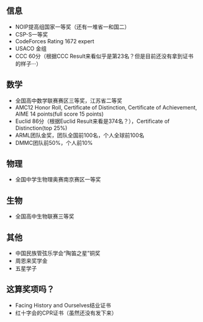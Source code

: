 ## 信息
- NOIP提高组国家一等奖（还有一堆省一和国二）
- CSP-S一等奖
- CodeForces Rating 1672 expert
- USACO 金组
- CCC 60分（根据CCC Result来看似乎是第23名？但是目前还没有拿到证书的样子···）
## 数学
- 全国高中数学联赛赛区三等奖，江苏省二等奖
- AMC12 Honor Roll, Certificate of Distinction, Certificate of Achievement, AIME 14 points(full score 15 points)
- Euclid 86分（根据Euclid Result来看是374名？），Certificate of Distinction(top 25%)
- ARML团队金奖，团队全国前100名，个人全球前100名
- DMMC团队前50%，个人前10%
## 物理
- 全国中学生物理奥赛南京赛区一等奖
## 生物
- 全国高中生物联赛三等奖
## 其他
- 中国民族管弦乐学会“陶笛之星”铜奖
- 周恩来奖学金
- 五星学子
## 这算奖项吗？
- Facing History and Ourselves结业证书
- 红十字会的CPR证书（虽然还没有发下来）